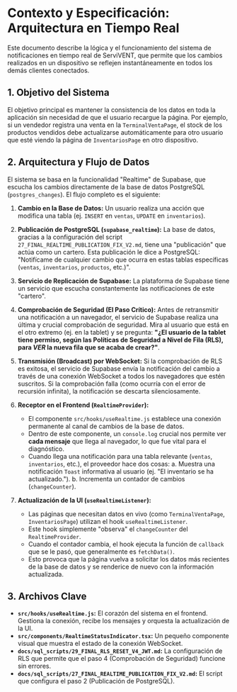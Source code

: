 # Contexto y Especificación: Arquitectura en Tiempo Real

Este documento describe la lógica y el funcionamiento del sistema de notificaciones en tiempo real de ServiVENT, que permite que los cambios realizados en un dispositivo se reflejen instantáneamente en todos los demás clientes conectados.

## 1. Objetivo del Sistema

El objetivo principal es mantener la consistencia de los datos en toda la aplicación sin necesidad de que el usuario recargue la página. Por ejemplo, si un vendedor registra una venta en la `TerminalVentaPage`, el stock de los productos vendidos debe actualizarse automáticamente para otro usuario que esté viendo la página de `InventariosPage` en otro dispositivo.

## 2. Arquitectura y Flujo de Datos

El sistema se basa en la funcionalidad "Realtime" de Supabase, que escucha los cambios directamente de la base de datos PostgreSQL (`postgres_changes`). El flujo completo es el siguiente:

1.  **Cambio en la Base de Datos:** Un usuario realiza una acción que modifica una tabla (ej. `INSERT` en `ventas`, `UPDATE` en `inventarios`).

2.  **Publicación de PostgreSQL (`supabase_realtime`):** La base de datos, gracias a la configuración del script `27_FINAL_REALTIME_PUBLICATION_FIX_V2.md`, tiene una "publicación" que actúa como un cartero. Esta publicación le dice a PostgreSQL: "Notifícame de cualquier cambio que ocurra en estas tablas específicas (`ventas`, `inventarios`, `productos`, etc.)".

3.  **Servicio de Replicación de Supabase:** La plataforma de Supabase tiene un servicio que escucha constantemente las notificaciones de este "cartero".

4.  **Comprobación de Seguridad (El Paso Crítico):** Antes de retransmitir una notificación a un navegador, el servicio de Supabase realiza una última y crucial comprobación de seguridad. Mira al usuario que está en el otro extremo (ej. en la tablet) y se pregunta: **"¿El usuario de la tablet tiene permiso, según las Políticas de Seguridad a Nivel de Fila (RLS), para *VER* la nueva fila que se acaba de crear?"**.

5.  **Transmisión (Broadcast) por WebSocket:** Si la comprobación de RLS es exitosa, el servicio de Supabase envía la notificación del cambio a través de una conexión WebSocket a todos los navegadores que estén suscritos. Si la comprobación falla (como ocurría con el error de recursión infinita), la notificación se descarta silenciosamente.

6.  **Receptor en el Frontend (`RealtimeProvider`):**
    -   El componente `src/hooks/useRealtime.js` establece una conexión permanente al canal de cambios de la base de datos.
    -   Dentro de este componente, un `console.log` crucial nos permite ver **cada mensaje** que llega al navegador, lo que fue vital para el diagnóstico.
    -   Cuando llega una notificación para una tabla relevante (`ventas`, `inventarios`, etc.), el proveedor hace dos cosas:
        a.  Muestra una notificación `Toast` informativa al usuario (ej. "El inventario se ha actualizado.").
        b.  Incrementa un contador de cambios (`changeCounter`).

7.  **Actualización de la UI (`useRealtimeListener`):**
    -   Las páginas que necesitan datos en vivo (como `TerminalVentaPage`, `InventariosPage`) utilizan el hook `useRealtimeListener`.
    -   Este hook simplemente "observa" el `changeCounter` del `RealtimeProvider`.
    -   Cuando el contador cambia, el hook ejecuta la función de `callback` que se le pasó, que generalmente es `fetchData()`.
    -   Esto provoca que la página vuelva a solicitar los datos más recientes de la base de datos y se renderice de nuevo con la información actualizada.

## 3. Archivos Clave

-   **`src/hooks/useRealtime.js`:** El corazón del sistema en el frontend. Gestiona la conexión, recibe los mensajes y orquesta la actualización de la UI.
-   **`src/components/RealtimeStatusIndicator.tsx`:** Un pequeño componente visual que muestra el estado de la conexión WebSocket.
-   **`docs/sql_scripts/29_FINAL_RLS_RESET_V4_JWT.md`:** La configuración de RLS que permite que el paso 4 (Comprobación de Seguridad) funcione sin errores.
-   **`docs/sql_scripts/27_FINAL_REALTIME_PUBLICATION_FIX_V2.md`:** El script que configura el paso 2 (Publicación de PostgreSQL).